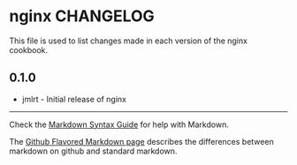 nginx CHANGELOG
===============

This file is used to list changes made in each version of the nginx cookbook.

0.1.0
-----
- jmlrt - Initial release of nginx

- - -
Check the [Markdown Syntax Guide](http://daringfireball.net/projects/markdown/syntax) for help with Markdown.

The [Github Flavored Markdown page](http://github.github.com/github-flavored-markdown/) describes the differences between markdown on github and standard markdown.
